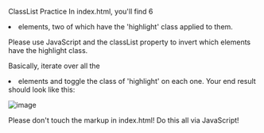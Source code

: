 ClassList Practice
In index.html, you'll find 6 <li> elements, two of which have the 'highlight' class applied to them. 

Please use JavaScript and the classList property to invert which elements have the highlight class. 

Basically, iterate over all the <li> elements and toggle the class of 'highlight' on each one. Your end result should look like this:

![image](https://github.com/RFHertel/Web-Dev-Bootcamp/assets/74387792/195c8e40-9711-457d-9aa7-98c37f7d6497)

Please don't touch the markup in index.html! Do this all via JavaScript!
